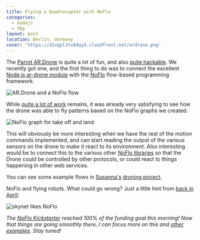 ```yaml
---
title: Flying a Quadrocopter with NoFlo
categories:
  - nodejs
  - fbp
layout: post
location: Berlin, Germany
cover: 'https://d2vqpl3tx84ay5.cloudfront.net/ardrone.png'
---
```

The [Parrot AR.Drone](http://ardrone2.parrot.com/) is quite a lot of fun, and also [quite hackable](http://nodecopter.com/). We recently got one, and the first thing to do was to connect the excellent [Node.js ar-drone module](https://github.com/felixge/node-ar-drone) with the [NoFlo](http://noflojs.org/) flow-based programming framework.

![AR.Drone and a NoFlo flow](https://d2vqpl3tx84ay5.cloudfront.net/ardrone.png)

While [quite a lot of work](https://github.com/noflo/noflo-ardrone#todo) remains, it was already very satisfying to see how the drone was able to fly patterns based on the NoFlo graphs we created.

![NoFlo graph for take off and land](https://d2vqpl3tx84ay5.cloudfront.net/takeoffland.png)

This will obviously be more interesting when we have the rest of the motion commands implemented, and can start reading the output of the various sensors on the drone to make it react to its environment. Also interesting would be to connect this to the various other [NoFlo libraries](http://noflojs.org/library/) so that the Drone could be controlled by other protocols, or could react to things happening in other web services.

You can see some example flows in [Susanna's](http://cannonerd.wordpress.com/) [droning project](https://github.com/cannonerd/droning).

NoFlo and flying robots. What could go wrong? Just a little hint from [back in April](https://twitter.com/bergie/status/327906353957990400/photo/1):

![skynet likes NoFlo](https://d2vqpl3tx84ay5.cloudfront.net/skynet-small.png)

*The [NoFlo Kickstarter](http://www.kickstarter.com/projects/noflo/noflo-development-environment) reached 100% of the funding goal this morning! Now that things are going smoothly there, I can focus more on this and [other examples](http://noflojs.org/example/). Stay tuned!*

